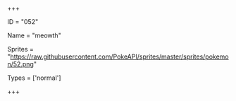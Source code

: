 




+++

ID = "052"

Name = "meowth"

Sprites = "https://raw.githubusercontent.com/PokeAPI/sprites/master/sprites/pokemon/52.png"

Types = ['normal']

+++

